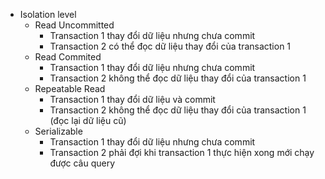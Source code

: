 * Isolation level
  * Read Uncommitted
    * Transaction 1 thay đổi dữ liệu nhưng chưa commit
    * Transaction 2 có thể đọc dữ liệu thay đổi của transaction 1
  * Read Commited
    * Transaction 1 thay đổi dữ liệu nhưng chưa commit
    * Transaction 2 không thể đọc dữ liệu thay đổi của transaction 1
  * Repeatable Read
    * Transaction 1 thay đổi dữ liệu và commit
    * Transaction 2 không thể đọc dữ liệu thay đổi của transaction 1 (đọc lại dữ liệu cũ)
  * Serializable
    * Transaction 1 thay đổi dữ liệu nhưng chưa commit
    * Transaction 2 phải đợi khi transaction 1 thực hiện xong mới chạy được câu query